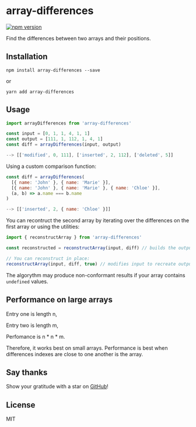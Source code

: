 # array-differences

[![npm version](https://badge.fury.io/js/array-differences.svg)](https://badge.fury.io/js/array-differences)

Find the differences between two arrays and their positions.

## Installation

`npm install array-differences --save`

or

`yarn add array-differences`

## Usage

```js
import arrayDifferences from 'array-differences'

const input = [0, 1, 1, 4, 1, 1]
const output = [111, 1, 112, 1, 4, 1]
const diff = arrayDifferences(input, output)

--> [['modified', 0, 111], ['inserted', 2, 112], ['deleted', 5]]
```

Using a custom comparison function:

```js
const diff = arrayDifferences(
  [{ name: 'John' }, { name: 'Marie' }],
  [{ name: 'John' }, { name: 'Marie' }, { name: 'Chloe' }],
  (a, b) => a.name === b.name
)

--> [['inserted', 2, { name: 'Chloe' }]]
```

You can recontruct the second array by iterating over the differences on the first array or using the utilities:

```js
import { reconstructArray } from 'array-differences'

const reconstructed = reconstructArray(input, diff) // builds the output

// You can reconstruct in place:
reconstructArray(input, diff, true) // modifies input to recreate output from diff
```

The algorythm may produce non-conformant results if your array contains `undefined` values.

## Performance on large arrays

Entry one is length n,

Entry two is length m,

Perfomance is n * n * m.

Therefore, it works best on small arrays. Performance is best when differences indexes are close to one another is the array.

## Say thanks

Show your gratitude with a star on [GitHub](https://github.com/dherault/array-differences)!

## License

MIT
